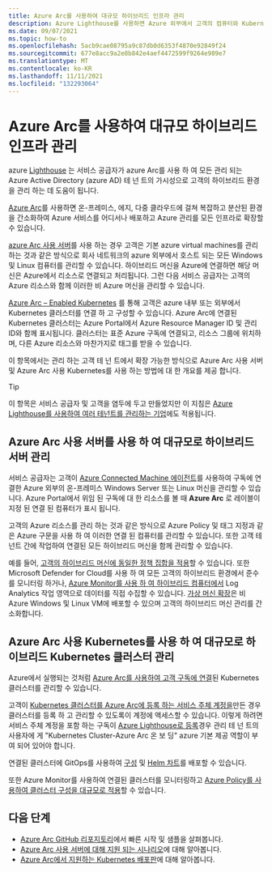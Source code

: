```yaml
---
title: Azure Arc를 사용하여 대규모 하이브리드 인프라 관리
description: Azure Lighthouse를 사용하면 Azure 외부에서 고객의 컴퓨터와 Kubernetes 클러스터를 효과적으로 관리할 수 있습니다.
ms.date: 09/07/2021
ms.topic: how-to
ms.openlocfilehash: 5acb9cae08795a9c87db0d6353f4870e92849f24
ms.sourcegitcommit: 677e8acc9a2e8b842e4aef4472599f9264e989e7
ms.translationtype: MT
ms.contentlocale: ko-KR
ms.lasthandoff: 11/11/2021
ms.locfileid: "132293064"
---
```

# <a name="manage-hybrid-infrastructure-at-scale-with-azure-arc"></a>Azure Arc를 사용하여 대규모 하이브리드 인프라 관리

azure [Lighthouse](../overview.md) 는 서비스 공급자가 azure Arc를 사용 하 여 모든 관리 되는 Azure Active Directory (azure AD) 테 넌 트의 가시성으로 고객의 하이브리드 환경을 관리 하는 데 도움이 됩니다.

[Azure Arc](../../azure-arc/overview.md)를 사용하면 온-프레미스, 에지, 다중 클라우드에 걸쳐 복잡하고 분산된 환경을 간소화하여 Azure 서비스를 어디서나 배포하고 Azure 관리를 모든 인프라로 확장할 수 있습니다.

[azure Arc 사용 서버](../../azure-arc/servers/overview.md)를 사용 하는 경우 고객은 기본 azure virtual machines를 관리 하는 것과 같은 방식으로 회사 네트워크의 azure 외부에서 호스트 되는 모든 Windows 및 Linux 컴퓨터를 관리할 수 있습니다. 하이브리드 머신을 Azure에 연결하면 해당 머신은 Azure에서 리소스로 연결되고 처리됩니다. 그런 다음 서비스 공급자는 고객의 Azure 리소스와 함께 이러한 비 Azure 머신을 관리할 수 있습니다.

[Azure Arc – Enabled Kubernetes](../../azure-arc/kubernetes/overview.md) 를 통해 고객은 azure 내부 또는 외부에서 Kubernetes 클러스터를 연결 하 고 구성할 수 있습니다. Azure Arc에 연결된 Kubernetes 클러스터는 Azure Portal에서 Azure Resource Manager ID 및 관리 ID와 함께 표시됩니다. 클러스터는 표준 Azure 구독에 연결되고, 리소스 그룹에 위치하며, 다른 Azure 리소스와 마찬가지로 태그를 받을 수 있습니다.

이 항목에서는 관리 하는 고객 테 넌 트에서 확장 가능한 방식으로 Azure Arc 사용 서버 및 Azure Arc 사용 Kubernetes를 사용 하는 방법에 대 한 개요를 제공 합니다.

> [!TIP]
> 이 항목은 서비스 공급자 및 고객을 염두에 두고 만들었지만 이 지침은 [Azure Lighthouse를 사용하여 여러 테넌트를 관리하는 기업](../concepts/enterprise.md)에도 적용됩니다.

## <a name="manage-hybrid-servers-at-scale-with-azure-arcenabled-servers"></a>Azure Arc 사용 서버를 사용 하 여 대규모로 하이브리드 서버 관리

서비스 공급자는 고객이 [Azure Connected Machine 에이전트](../../azure-arc/servers/agent-overview.md)를 사용하여 구독에 연결한 Azure 외부의 온-프레미스 Windows Server 또는 Linux 머신을 관리할 수 있습니다. Azure Portal에서 위임 된 구독에 대 한 리소스를 볼 때 **Azure Arc** 로 레이블이 지정 된 연결 된 컴퓨터가 표시 됩니다.

고객의 Azure 리소스를 관리 하는 것과 같은 방식으로 Azure Policy 및 태그 지정과 같은 Azure 구문을 사용 하 여 이러한 연결 된 컴퓨터를 관리할 수 있습니다. 또한 고객 테넌트 간에 작업하여 연결된 모든 하이브리드 머신을 함께 관리할 수 있습니다.

예를 들어, [고객의 하이브리드 머신에 동일한 정책 집합을 적용](../../azure-arc/servers/learn/tutorial-assign-policy-portal.md)할 수 있습니다. 또한 Microsoft Defender for Cloud를 사용 하 여 모든 고객의 하이브리드 환경에서 준수를 모니터링 하거나, [Azure Monitor를 사용 하 여 하이브리드 컴퓨터에서](../../azure-arc/servers/learn/tutorial-enable-vm-insights.md) Log Analytics 작업 영역으로 데이터를 직접 수집할 수 있습니다. [가상 머신 확장](../../azure-arc/servers/manage-vm-extensions.md)은 비 Azure Windows 및 Linux VM에 배포할 수 있으며 고객의 하이브리드 머신 관리를 간소화합니다.

## <a name="manage-hybrid-kubernetes-clusters-at-scale-with-azure-arc-enabled-kubernetes"></a>Azure Arc 사용 Kubernetes를 사용 하 여 대규모로 하이브리드 Kubernetes 클러스터 관리

Azure에서 실행되는 것처럼 [Azure Arc를 사용하여 고객 구독에 연결](../../azure-arc/kubernetes/quickstart-connect-cluster.md)된 Kubernetes 클러스터를 관리할 수 있습니다.

고객이 [Kubernetes 클러스터를 Azure Arc에 등록 하는 서비스 주체 계정을](../../azure-arc/kubernetes/create-onboarding-service-principal.md)만든 경우 클러스터를 등록 하 고 관리할 수 있도록이 계정에 액세스할 수 있습니다. 이렇게 하려면 서비스 주체 계정을 포함 하는 구독이 [Azure Lighthouse로 등록](onboard-customer.md)경우 관리 테 넌 트의 사용자에 게 "Kubernetes Cluster-Azure Arc 온 보 딩" azure 기본 제공 역할이 부여 되어 있어야 합니다.

연결된 클러스터에 GitOps를 사용하여 [구성](../../azure-arc/kubernetes/tutorial-use-gitops-connected-cluster.md) 및 [Helm 차트](../../azure-arc/kubernetes/use-gitops-with-helm.md)를 배포할 수 있습니다.

또한 Azure Monitor를 사용하여 연결된 클러스터를 모니터링하고 [Azure Policy를 사용하여 클러스터 구성을 대규모로 적용](../../azure-arc/kubernetes/use-azure-policy.md)할 수 있습니다.

## <a name="next-steps"></a>다음 단계

- [Azure Arc GitHub 리포지토리](https://github.com/microsoft/azure_arc)에서 빠른 시작 및 샘플을 살펴봅니다.
- [Azure Arc 사용 서버에 대해 지원 되는 시나리오](../../azure-arc/servers/overview.md#supported-cloud-operations)에 대해 알아봅니다.
- [Azure Arc에서 지원하는 Kubernetes 배포판](../../azure-arc/kubernetes/overview.md#supported-kubernetes-distributions)에 대해 알아봅니다.
